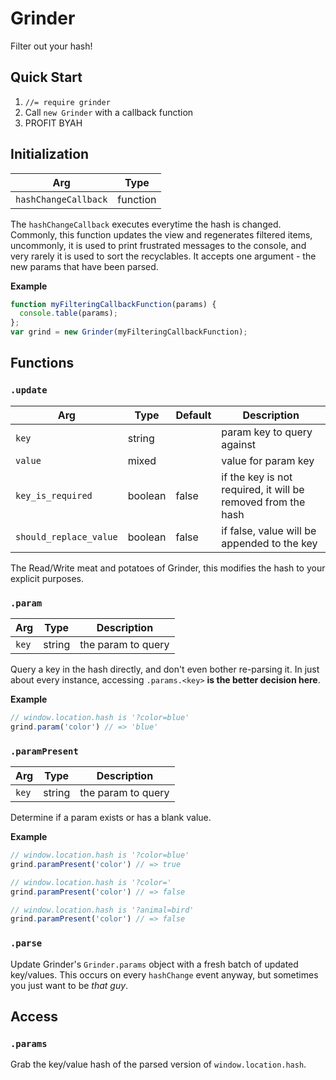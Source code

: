 # Grinder

Filter out your hash!

## Quick Start

1. `//= require grinder`
1. Call `new Grinder` with a callback function
1. PROFIT BYAH

## Initialization

| Arg | Type |
|---|---|
| `hashChangeCallback` | function |

The `hashChangeCallback` executes everytime the hash is changed. Commonly, this function updates the view and regenerates filtered items, uncommonly, it is used to print frustrated messages to the console, and very rarely it is used to sort the recyclables. It accepts one argument - the new params that have been parsed.

**Example**

```javascript
function myFilteringCallbackFunction(params) {
  console.table(params);
};
var grind = new Grinder(myFilteringCallbackFunction);
```

## Functions


### `.update`

| Arg | Type | Default | Description |
|---|---|---|---|
| `key` | string | <required> | param key to query against |
| `value` | mixed | <required> | value for param key |
| `key_is_required` | boolean | false | if the key is not required, it will be removed from the hash |
| `should_replace_value` | boolean | false | if false, value will be appended to the key |

The Read/Write meat and potatoes of Grinder, this modifies the hash to your explicit purposes.

### `.param`

| Arg | Type | Description |
|---|---|---|
| `key` | string | the param to query |

Query a key in the hash directly, and don't even bother re-parsing it. In just about every instance, accessing `.params.<key>` **is the better decision here**.

**Example**

```javascript
// window.location.hash is '?color=blue'
grind.param('color') // => 'blue'
```

### `.paramPresent`

| Arg | Type | Description |
|---|---|---|
| `key` | string | the param to query |

Determine if a param exists or has a blank value.

**Example**

```javascript
// window.location.hash is '?color=blue'
grind.paramPresent('color') // => true

// window.location.hash is '?color='
grind.paramPresent('color') // => false

// window.location.hash is '?animal=bird'
grind.paramPresent('color') // => false
```

### `.parse`

Update Grinder's `Grinder.params` object with a fresh batch of updated key/values. This occurs on every `hashChange` event anyway, but sometimes you just want to be *that guy*.

## Access

### `.params`

Grab the key/value hash of the parsed version of `window.location.hash`.
